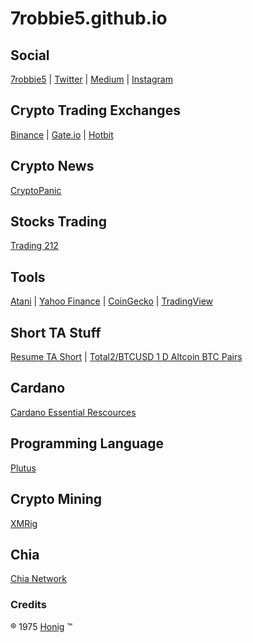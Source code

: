 # 7robbie5.github.io
## Social
[7robbie5](https://7robbie5.github.io)&nbsp;&verbar;&nbsp;[Twitter](https://twitter.com/robhonig)&nbsp;&verbar;&nbsp;[Medium](https://medium.com/@honig.1975)&nbsp;&verbar;&nbsp;[Instagram](https://www.instagram.com/robbiehonig/)
## Crypto Trading Exchanges
[Binance](https://www.binance.com/en/register?ref=V8W85JLB)&nbsp;&verbar;&nbsp;[Gate.io](https://www.gate.io/ref/3212385)&nbsp;&verbar;&nbsp;[Hotbit](https://www.hotbit.io/register?ref=1344454)
## Crypto News
[CryptoPanic](https://cryptopanic.com/)
## Stocks Trading
[Trading 212](https://www.trading212.com/invite/Fg7r2Elz)
## Tools
[Atani](https://atani.com/)&nbsp;&verbar;&nbsp;[Yahoo Finance](https://finance.yahoo.com/)&nbsp;&verbar;&nbsp;[CoinGecko](https://www.coingecko.com/en)&nbsp;&verbar;&nbsp;[TradingView](https://www.tradingview.com/gopro/?share_your_love=electricalBear53304)
## Short TA Stuff
[Resume TA Short](https://github.com/7robbie5/ro.b/blob/master/Resume_TA_Short_03052021.pdf)&nbsp;&verbar;&nbsp;[Total2/BTCUSD 1 D Altcoin BTC Pairs](https://www.tradingview.com/chart/TOTAL2/hukeRsYK-TOTAL2-BTCUSD-1-D-Altcoin-BTC-Pairs/)
## Cardano
[Cardano Essential Rescources](https://github.com/input-output-hk/essential-cardano)
## Programming Language
[Plutus](https://github.com/input-output-hk/plutus)
## Crypto Mining
[XMRig](https://github.com/xmrig)
## Chia
[Chia Network](https://github.com/Chia-Network)
### Credits
&reg;&nbsp;1975&nbsp;[Honig](http://www.robhonig.com)&nbsp;&trade;
